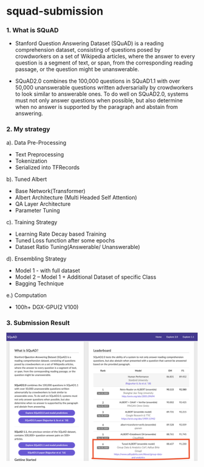 # squad-submission

### 1.  What is SQuAD

* Stanford Question Answering Dataset (SQuAD) is a reading comprehension dataset, consisting of questions posed by crowdworkers on a set of Wikipedia articles, where the answer to every question is a segment of text, or span, from the corresponding reading passage, or the question might be unanswerable.

* SQuAD2.0 combines the 100,000 questions in SQuAD1.1 with over 50,000 unanswerable questions written adversarially by crowdworkers to look similar to answerable ones. To do well on SQuAD2.0, systems must not only answer questions when possible, but also determine when no answer is supported by the paragraph and abstain from answering.


### 2. My strategy

a).  Data Pre-Processing 

* Text Preprocessing
* Tokenization
* Serialized into TFRecords

b). Tuned Albert

* Base Network(Transformer)
* Albert Architecture (Multi Headed Self Attention)
* QA Layer Architecture
* Parameter Tuning

c). Training Strategy

*   Learning Rate Decay based Training
*   Tuned Loss function after some epochs
*   Dataset Ratio Tuning(Answerable/ Unanswerable)

d). Ensembling  Strategy

*   Model 1 - with full dataset
*   Model 2 – Model 1 + Additional Dataset of specific Class
*   Bagging Technique

e.) Computation

*   100h+ DGX-GPU(2 V100)


### 3.  Submission Result


![SQuAD 2.0 Result](SQuAD_Result.png)